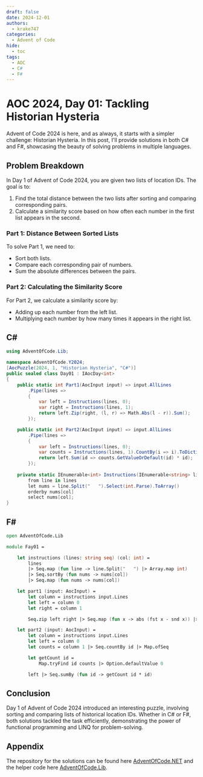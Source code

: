```yaml
---
draft: false 
date: 2024-12-01
authors:
  - krake747
categories:
  - Advent of Code
hide:
  - toc
tags:
  - AOC
  - C#
  - F#
---
```


# AOC 2024, Day 01: Tackling Historian Hysteria

Advent of Code 2024 is here, and as always, it starts with a simpler challenge: Historian Hysteria. In this post, I'll provide solutions in both C# and F#, showcasing the beauty of solving problems in multiple languages.

<!-- more -->

## Problem Breakdown

In Day 1 of Advent of Code 2024, you are given two lists of location IDs. The goal is to:

1. Find the total distance between the two lists after sorting and comparing corresponding pairs.
2. Calculate a similarity score based on how often each number in the first list appears in the second.

### **Part 1**: Distance Between Sorted Lists

To solve Part 1, we need to:

- Sort both lists.
- Compare each corresponding pair of numbers.
- Sum the absolute differences between the pairs.

### **Part 2**: Calculating the Similarity Score

For Part 2, we calculate a similarity score by:

- Adding up each number from the left list.
- Multiplying each number by how many times it appears in the right list.

## C\#

```csharp
using AdventOfCode.Lib;

namespace AdventOfCode.Y2024;
[AocPuzzle(2024, 1, "Historian Hysteria", "C#")]
public sealed class Day01 : IAocDay<int>
{
    public static int Part1(AocInput input) => input.AllLines
        .Pipe(lines =>
        {
            var left = Instructions(lines, 0);
            var right = Instructions(lines, 1);
            return left.Zip(right, (l, r) => Math.Abs(l - r)).Sum();
        });

    public static int Part2(AocInput input) => input.AllLines
        .Pipe(lines =>
        {
            var left = Instructions(lines, 0);
            var counts = Instructions(lines, 1).CountBy(i => i).ToDictionary();
            return left.Sum(id => counts.GetValueOrDefault(id) * id);
        });
    
    private static IEnumerable<int> Instructions(IEnumerable<string> lines, int col) =>
        from line in lines
        let nums = line.Split("   ").Select(int.Parse).ToArray()
        orderby nums[col]
        select nums[col];
}
```

## F\#

```fsharp
open AdventOfCode.Lib

module Fay01 =

    let instructions (lines: string seq) (col: int) =
        lines
        |> Seq.map (fun line -> line.Split("   ") |> Array.map int)
        |> Seq.sortBy (fun nums -> nums[col])
        |> Seq.map (fun nums -> nums[col])

    let part1 (input: AocInput) =
        let column = instructions input.Lines
        let left = column 0
        let right = column 1

        Seq.zip left right |> Seq.map (fun x -> abs (fst x - snd x)) |> Seq.sum

    let part2 (input: AocInput) =
        let column = instructions input.Lines
        let left = column 0
        let counts = column 1 |> Seq.countBy id |> Map.ofSeq

        let getCount id =
            Map.tryFind id counts |> Option.defaultValue 0

        left |> Seq.sumBy (fun id -> getCount id * id)
```

## Conclusion 

Day 1 of Advent of Code 2024 introduced an interesting puzzle, involving sorting and comparing lists of historical location IDs. Whether in C\# or F\#, both solutions tackled the task efficiently, demonstrating the power of functional programming and LINQ for problem-solving.

## Appendix

The repository for the solutions can be found here [AdventOfCode.NET](https://github.com/krake747/csharp-advent-of-code/tree/main/dotnet) and the helper code here [AdventOfCode.Lib](/krake-blog/snippets/aoc/library/).